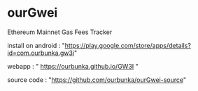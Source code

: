 # ourGwei
Ethereum Mainnet Gas Fees Tracker

install on android : "https://play.google.com/store/apps/details?id=com.ourbunka.gw3i"

webapp : " https://ourbunka.github.io/GW3I "

source code : "https://github.com/ourbunka/ourGwei-source"
